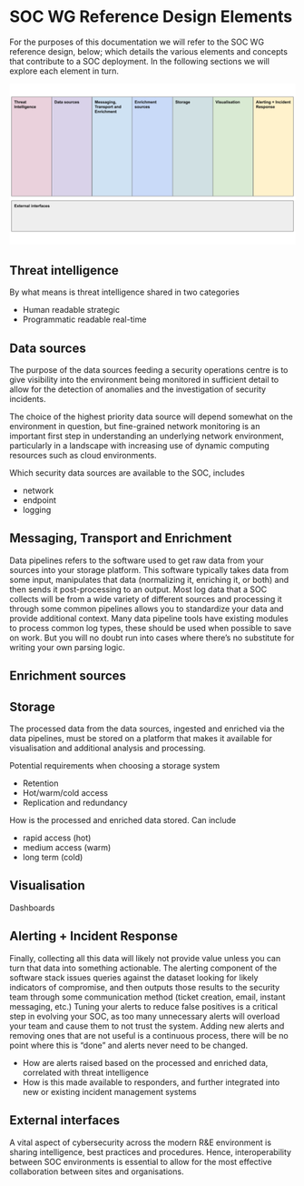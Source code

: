 # SOC WG Reference Design Elements

For the purposes of this documentation we will refer to the SOC WG reference design, below; which details the various elements and concepts that contribute to a SOC deployment. In the following sections we will explore each element in turn.

![image](reference_design_elements.svg)

## Threat intelligence

By what means is threat intelligence shared in two categories

- Human readable strategic
- Programmatic readable real-time

## Data sources
The purpose of the data sources feeding a security operations centre is to give visibility into the environment being monitored in sufficient detail to allow for the detection of anomalies and the investigation of security incidents. 

The choice of the highest priority data source will depend somewhat on the environment in question, but fine-grained network monitoring is an important first step in understanding an underlying network environment, particularly in a landscape with increasing use of dynamic computing resources such as cloud environments. 

Which security data sources are available to the SOC, includes
- network
- endpoint
- logging


## Messaging, Transport and Enrichment
Data pipelines refers to the software used to get raw data from your sources into your storage platform. This software typically takes data from some input, manipulates that data (normalizing it, enriching it, or both) and then sends it post-processing to an output. Most log data that a SOC collects will be from a wide variety of different sources and processing it through some common pipelines allows you to standardize your data and provide additional context. Many data pipeline tools have existing modules to process common log types, these should be used when possible to save on work. But you will no doubt run into cases where there’s no substitute for writing your own parsing logic.

## Enrichment sources

## Storage 
The processed data from the data sources, ingested and enriched via the data pipelines, must be stored on a platform that makes it available for visualisation and additional analysis and processing. 

Potential requirements when choosing a storage system
- Retention
- Hot/warm/cold access
- Replication and redundancy

How is the processed and enriched data stored. Can include

- rapid access (hot)
- medium access (warm)
- long term (cold)

## Visualisation

Dashboards 

## Alerting + Incident Response
Finally, collecting all this data will likely not provide value unless you can turn that data into something actionable. The alerting component of the software stack issues queries against the dataset looking for likely indicators of compromise, and then outputs those results to the security team through some communication method (ticket creation, email, instant messaging, etc.) Tuning your alerts to reduce false positives is a critical step in evolving your SOC, as too many unnecessary alerts will overload your team and cause them to not trust the system. Adding new alerts and removing ones that are not useful is a continuous process, there will be no point where this is “done” and alerts never need to be changed. 

- How are alerts raised based on the processed and enriched data, correlated with threat intelligence
- How is this made available to responders, and further integrated into new or existing incident management systems

## External interfaces
A vital aspect of cybersecurity across the modern R&E environment is sharing intelligence, best practices and procedures. Hence, interoperability between SOC environments is essential to allow for the most effective collaboration between sites and organisations.
